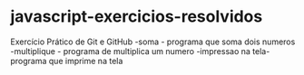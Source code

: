# javascript-exercicios-resolvidos
Exercício Prático de Git e GitHub
-soma - programa que soma dois numeros 
-multiplique - programa de multiplica um numero
-impressao na tela- programa  que imprime na tela